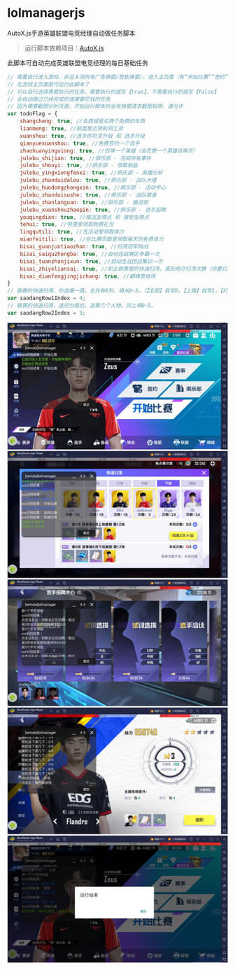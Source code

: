 # lolmanagerjs
AutoX.js手游英雄联盟电竞经理自动做任务脚本
> 运行脚本依赖项目：[AutoX.js](https://github.com/kkevsekk1/AutoX)

此脚本可自动完成英雄联盟电竞经理的每日基础任务

``` javascript
// 需要自行进入游戏，并且关闭所有广告弹窗/签到弹窗/。进入主页面（有“开始比赛”“签约”“俱乐部”这些按钮的页面）
// 在游戏主页面就可运行此脚本了
// 可以自行选择需要执行的任务，需要执行的就写【true】，不需要执行的就写【false】
// 会自动跳过已经完成的或需要花钱的任务
// 因为需要截图分析页面，开始运行脚本时会有弹窗请求截图权限，请允许
var todoFlag = {
    shangcheng: true, //去商城里买两个免费的东西
    lianmeng: true, //联盟里点赞和领工资
    xuanshou: true, //选手的符文升级 和 选手升级
    qianyuexuanshou: true, //免费签约一个选手
    zhaohuanyingxiong: true, //召唤一个英雄（会花费一个英雄召唤币）
    julebu_shijian: true, //俱乐部 - 完成所有事件
    julebu_shouyi: true, //俱乐部 - 领取收益
    julebu_yingxiongfenxi: true, //俱乐部 - 英雄分析
    julebu_zhanduidalou: true, //俱乐部 - 战队大楼
    julebu_huodongzhongxin: true, //俱乐部 - 活动中心
    julebu_zhanduisushe: true, //俱乐部 - 战队宿舍
    julebu_zhanlanguan: true, //俱乐部 - 展览馆
    julebu_xuanshouzhaopin: true, //俱乐部 - 选手招聘
    youqingdian: true, //赠送友情点 和 接受友情点
    tehui: true, //特惠里领取免费礼包
    lingqutili: true, //去活动里领取体力
    mianfeitili: true, //在比赛页面里领取每天的免费体力
    bisai_guanjuntiaozhan: true, //扫荡冠军挑战
    bisai_saiquzhengba: true, //自动连战赛区争霸一次
    bisai_tuanzhanjixun: true, //自动连战团战集训一次
    bisai_zhiyeliansai: true, //职业联赛里的快速扫荡，直到用尽扫荡次数（你要扫荡哪个选手的看下方配置）
    bisai_dianfengjingjichang: true, //巅峰竞技场
}
// 联赛的快速扫荡，你选哪一路，总共有6列，填从0~5。（【全部】就写0，【上路】就写1，【打野】就写2，【中路】就写3，【下路】就写4，【辅助】就写5，如果写了其他值那就按0算）
var saodangRow1Index = 4;
// 联赛的快速扫荡，选完分路后，选第几个人物，同上填0~5。
var saodangRow2Index = 3;
```

![运行过程截图](https://github.com/thegenway/lolmanagerjs/blob/main/img/%E5%BE%AE%E4%BF%A1%E6%88%AA%E5%9B%BE_20231229151029.png)
![运行过程截图](https://github.com/thegenway/lolmanagerjs/blob/main/img/%E5%BE%AE%E4%BF%A1%E6%88%AA%E5%9B%BE_20231229151601.png)
![运行过程截图](https://github.com/thegenway/lolmanagerjs/blob/main/img/%E5%BE%AE%E4%BF%A1%E6%88%AA%E5%9B%BE_20231229151653.png)
![运行过程截图](https://github.com/thegenway/lolmanagerjs/blob/main/img/%E5%BE%AE%E4%BF%A1%E6%88%AA%E5%9B%BE_20231229151812.png)
![运行过程截图](https://github.com/thegenway/lolmanagerjs/blob/main/img/%E5%BE%AE%E4%BF%A1%E6%88%AA%E5%9B%BE_20231229151626.png)

